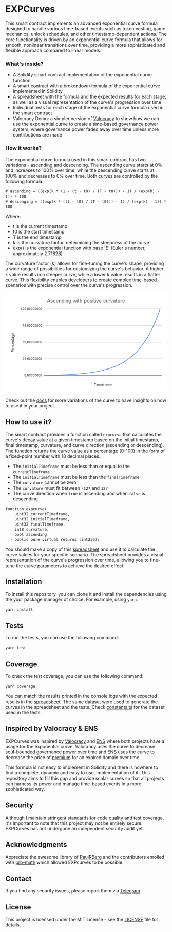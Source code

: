 # EXPCurves

This smart contract implements an advanced exponential curve formula designed to handle various time-based events such as token vesting, game mechanics, unlock schedules, and other timestamp-dependent actions. The core functionality is driven by an exponential curve formula that allows for smooth, nonlinear transitions over time, providing a more sophisticated and flexible approach compared to linear models.

### What's inside?

- A Solidity smart contract implementation of the exponential curve function.
- A smart contract with a brokendown formula of the exponential curve implemented in Solidity
- A [spreadsheet](https://docs.google.com/spreadsheets/d/1E4cLaAw3_9PI2IjZINoQz9u353N1NMxVicfYhctU_MM/edit?usp=sharing) with the formula and the expected results for each stage, as well as a visual representation of the curve's progression over time
- Individual tests for each stage of the exponential curve formula used in the smart contract
- Valocracy Demo: a simpler version of [Valocracy](https://valocracy.xyz) to show how we can use the exponential curve to create a time-based governance power system, where governance power fades away over time unless more contributions are made

### How it works?

The exponential curve formula used in this smart contract has two variations - ascending and descending. The ascending curve starts at 0% and increases to 100% over time, while the descending curve starts at 100% and decreases to 0% over time. Both curves are controlled by the following formula:

```
# ascending = ((exp(k * (1 - (t - t0) / (T - t0))) - 1) / (exp(k) - 1)) * 100
# descenging = ((exp(k * ((t - t0) / (T - t0))) - 1) / (exp(k) - 1)) * 100
```

Where:

- t is the current timestamp
- t0 is the start timestamp
- T is the end timestamp
- k is the curvature factor, determining the steepness of the curve
- exp() is the exponential function with base 'E' (Euler's number, approximately 2.71828)

The curvature factor (k) allows for fine-tuning the curve's shape, providing a wide range of possibilities for customizing the curve's behavior. A higher k value results in a steeper curve, while a lower k value results in a flatter curve. This flexibility enables developers to create complex time-based scenarios with precise control over the curve's progression.

![Ascending with positive curvature](docs/ascending_with_positive_curvature.png)

Check out the [docs](https://github.com/0xneves/EXPCurves/blob/main/docs) for more variations of the curve to have insights on how to use it in your project.

## How to use it?

The smart contract provides a function called `expcurve` that calculates the curve's decay value at a given timestamp based on the initial timestamp, final timestamp, curvature, and curve direction (ascending or descending). The function returns the curve value as a percentage (0-100) in the form of a fixed-point number with 18 decimal places.

- The `initialTimeframe` must be less than or equal to the `currentTimeframe`
- The `initialTimeframe` must be less than the `finalTimeframe`
- The `curvature` cannot be zero
- The `curvature` must fit between `-127` and `127`
- The curve direction when `true` is ascending and when `false` is descending

```solidity
function expcurve(
    uint32 currentTimeframe,
    uint32 initialTimeframe,
    uint32 finalTimeframe,
    int8 curvature,
    bool ascending
  ) public pure virtual returns (int256);
```

You should make a copy of this [spreadsheet](https://docs.google.com/spreadsheets/d/1E4cLaAw3_9PI2IjZINoQz9u353N1NMxVicfYhctU_MM/edit?usp=sharing) and use it to calculate the curve values for your specific scenario. The spreadsheet provides a visual representation of the curve's progression over time, allowing you to fine-tune the curve parameters to achieve the desired effect.

## Installation

To install this repository, you can clone it and install the dependencies using the your package manager of choice. For example, using `yarn`:

```bash
yarn install
```

## Tests

To run the tests, you can use the following command:

```bash
yarn test
```

## Coverage

To check the test coverage, you can use the following command:

```bash
yarn coverage
```

You can match the results printed in the console logs with the expected results in the [spreadsheet](https://docs.google.com/spreadsheets/d/1E4cLaAw3_9PI2IjZINoQz9u353N1NMxVicfYhctU_MM/edit?usp=sharing). The same dataset were used to generate the curves in the spreadsheet and the tests. Check [constants.ts](test/constants.ts) for the dataset used in the tests.

## Inspired by Valocracy & ENS

EXPCurves was inspired by [Valocracy](https://github.com/valocracy/valocracy-contracts?tab=readme-ov-file) and [ENS](https://github.com/ensdomains) where both projects have a usage for the exponential curve. Valocracy uses the curve to decrease soul-bounded governance power over time and ENS uses the curve to decrease the price of [premium](https://github.com/ensdomains/ens-contracts/blob/c15e4afd5f1e886094459e5e74d21dd080704443/contracts/ethregistrar/ExponentialPremiumPriceOracle.sol#L6) for an expired domain over time.

This formula is not easy to implement in Solidity and there is nowhere to find a complete, dynamic and easy to use, implementation of it. This repository aims to fill this gap and provide scalar curves so that all projects can harness its power and manage time-based events in a more sophisticated way.

## Security

Although I maintain stringent standards for code quality and test coverage, it's important to note that this project may not be entirely secure. EXPCurves has not undergone an independent security audit yet.

## Acknowledgments

Appreciate the awesome library of [PaulRBerg](https://github.com/PaulRBerg) and the contributors enrolled with [prb-math](https://github.com/PaulRBerg/prb-math) which allowed EXPcurves to be possible.

## Contact

If you find any security issues, please report them via [Telegram](https://t.me/zeroxneves).

## License

This project is licensed under the MIT License - see the [LICENSE](LICENSE) file for details.
